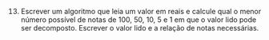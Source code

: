 13. Escrever um algoritmo que leia um valor em reais e calcule qual o menor número possível de notas de 100, 50, 10, 5 e 1 em que o valor lido pode ser decomposto.
Escrever o valor lido e a relação de notas necessárias. 